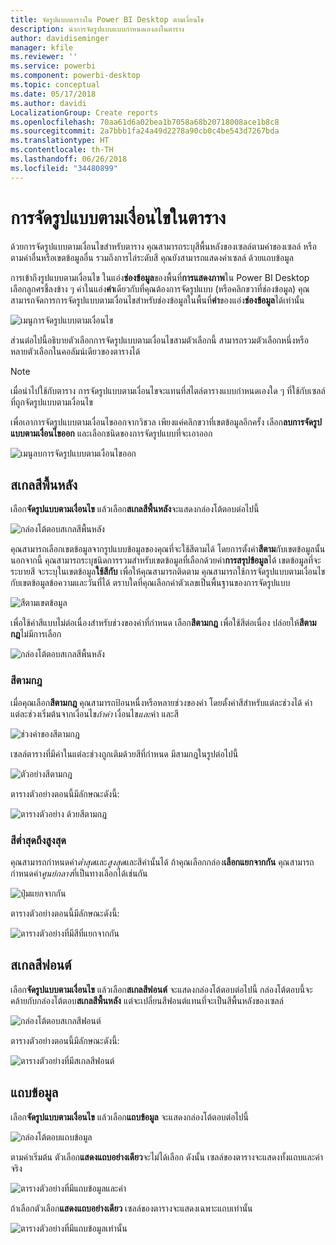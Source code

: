 ```yaml
---
title: จัดรูปแบบตารางใน Power BI Desktop ตามเงื่อนไข
description: นำการจัดรูปแบบแบบกำหนดเองลงในตาราง
author: davidiseminger
manager: kfile
ms.reviewer: ''
ms.service: powerbi
ms.component: powerbi-desktop
ms.topic: conceptual
ms.date: 05/17/2018
ms.author: davidi
LocalizationGroup: Create reports
ms.openlocfilehash: 70aa61d6a02bea1b7058a68b20718008ace1b8c8
ms.sourcegitcommit: 2a7bbb1fa24a49d2278a90cb0c4be543d7267bda
ms.translationtype: HT
ms.contentlocale: th-TH
ms.lasthandoff: 06/26/2018
ms.locfileid: "34480899"
---
```

# <a name="conditional-formatting-in-tables"></a>การจัดรูปแบบตามเงื่อนไขในตาราง 
ด้วยการจัดรูปแบบตามเงื่อนไขสำหรับตาราง คุณสามารถระบุสีพื้นหลังของเซลล์ตามค่าของเซลล์ หรือตามค่าอื่นหรือเขตข้อมูลอื่น รวมถึงการไล่ระดับสี คุณยังสามารถแสดงค่าเซลล์ ด้วยแถบข้อมูล 

การเข้าถึงรูปแบบตามเงื่อนไข ในแอ่ง**ช่องข้อมูล**ของพื้นที่**การแสดงภาพ**ใน Power BI Desktop เลือกลูกศรชี้ลงข้าง ๆ ค่าในแอ่ง**ค่า**เดียวกับที่คุณต้องการจัดรูปแบบ (หรือคลิกขวาที่ช่องข้อมูล) คุณสามารถจัดการการจัดรูปแบบตามเงื่อนไขสำหรับช่องข้อมูลในพื้นที่**ค่า**ของแอ่ง**ช่องข้อมูล**ได้เท่านั้น

![เมนูการจัดรูปแบบตามเงื่อนไข](media/desktop-conditional-table-formatting/table-formatting-0-popup-menu.png)

ส่วนต่อไปนี้อธิบายตัวเลือกการจัดรูปแบบตามเงื่อนไขสามตัวเลือกนี้ สามารถรวมตัวเลือกหนึ่งหรือหลายตัวเลือกในคอลัมน์เดียวของตารางได้

> [!NOTE]
> เมื่อนำไปใช้กับตาราง การจัดรูปแบบตามเงื่อนไขจะแทนที่สไตล์ตารางแบบกำหนดเองใด ๆ ที่ใช้กับเซลล์ที่ถูกจัดรูปแบบตามเงื่อนไข

เพื่อเอาการจัดรูปแบบตามเงื่อนไขออกจากวิชวล เพียงแค่คลิกขวาที่เขตข้อมูลอีกครั้ง เลือก**ลบการจัดรูปแบบตามเงื่อนไขออก** และเลือกชนิดของการจัดรูปแบบที่จะเอาออก

![เมนูลบการจัดรูปแบบตามเงื่อนไขออก](media/desktop-conditional-table-formatting/table-formatting-1-remove.png)

## <a name="background-color-scales"></a>สเกลสีพื้นหลัง

เลือก**จัดรูปแบบตามเงื่อนไข** แล้วเลือก**สเกลสีพื้นหลัง**จะแสดงกล่องโต้ตอบต่อไปนี้

![กล่องโต้ตอบสเกลสีพื้นหลัง](media/desktop-conditional-table-formatting/table-formatting-1-default-dialog.png)

คุณสามารถเลือกเขตข้อมูลจากรูปแบบข้อมูลของคุณที่จะใช้สีตามได้ โดยการตั้งค่า**สีตาม**กับเขตข้อมูลนั้น นอกจากนี้ คุณสามารถระบุชนิดการรวมสำหรับเขตข้อมูลที่เลือกด้วยค่า**การสรุปข้อมูล**ได้ เขตข้อมูลที่จะระบายสี จะระบุในเขตข้อมูล**ใช้สีกับ** เพื่อให้คุณสามารถติดตาม คุณสามารถใช้การจัดรูปแบบตามเงื่อนไขกับเขตข้อมูลข้อความและวันที่ได้ ตราบใดที่คุณเลือกค่าตัวเลขเป็นพื้นฐานของการจัดรูปแบบ

![สีตามเขตข้อมูล](media/desktop-conditional-table-formatting/table-formatting-1-apply-color-to.png)

เพื่อใช้ค่าสีแบบไม่ต่อเนื่องสำหรับช่วงของค่าที่กำหนด เลือก**สีตามกฎ** เพื่อใช้สีต่อเนื่อง ปล่อยให้**สีตามกฎ**ไม่มีการเลือก 

![กล่องโต้ตอบสเกลสีพื้นหลัง](media/desktop-conditional-table-formatting/table-formatting-1-color-by-rules-dialog.png)

### <a name="color-by-rules"></a>สีตามกฎ

เมื่อคุณเลือก**สีตามกฎ** คุณสามารถป้อนหนื่งหรือหลายช่วงของค่า โดยตั้งค่าสีสำหรับแต่ละช่วงได้  ค่าแต่ละช่วงเริ่มต้นจากเงื่อนไข*ถ้าค่า* เงื่อนไข*และ*ค่า และสี

![ช่วงค่าของสีตามกฎ](media/desktop-conditional-table-formatting/table-formatting-1-color-by-rules-if-value.png)

เซลล์ตารางที่มีค่าในแต่ละช่วงถูกเติมด้วยสีที่กำหนด มีสามกฎในรูปต่อไปนี้

![ตัวอย่างสีตามกฎ](media/desktop-conditional-table-formatting/table-formatting-1-color-by-rules.png)

ตารางตัวอย่างตอนนี้มีลักษณะดังนี้:

![ตารางตัวอย่าง ด้วยสีตามกฎ](media/desktop-conditional-table-formatting/table-formatting-1-color-by-rules-table.png)


### <a name="color-minimum-to-maximum"></a>สีต่ำสุดถึงสูงสุด

คุณสามารถกำหนดค่า*ต่ำสุด*และ*สูงสุด*และสีค่านั้นได้ ถ้าคุณเลือกกล่อง**เลือกแยกจากกัน** คุณสามารถกำหนดค่า*ศูนย์กลาง*ที่เป็นทางเลือกได้เช่นกัน

![ปุ่มแยกจากกัน](media/desktop-conditional-table-formatting/table-formatting-1-diverging.png)

ตารางตัวอย่างตอนนี้มีลักษณะดังนี้:

![ตารางตัวอย่างที่มีสีที่แยกจากกัน](media/desktop-conditional-table-formatting/table-formatting-1-diverging-table.png)

## <a name="font-color-scales"></a>สเกลสีฟอนต์

เลือก**จัดรูปแบบตามเงื่อนไข** แล้วเลือก**สเกลสีฟอนต์** จะแสดงกล่องโต้ตอบต่อไปนี้ กล่องโต้ตอบนี้จะคล้ายกับกล่องโต้ตอบ**สเกลสีพื้นหลัง** แต่จะเปลี่ยนสีฟอนต์แทนที่จะเป็นสีพื้นหลังของเซลล์

![กล่องโต้ตอบสเกลสีฟอนต์](media/desktop-conditional-table-formatting/table-formatting-2-diverging.png)

ตารางตัวอย่างตอนนี้มีลักษณะดังนี้:

![ตารางตัวอย่างที่มีสเกลสีฟอนต์](media/desktop-conditional-table-formatting/table-formatting-2-table.png)

## <a name="data-bars"></a>แถบข้อมูล

เลือก**จัดรูปแบบตามเงื่อนไข** แล้วเลือก**แถบข้อมูล** จะแสดงกล่องโต้ตอบต่อไปนี้ 

![กล่องโต้ตอบแถบข้อมูล](media/desktop-conditional-table-formatting/table-formatting-3-default.png)

ตามค่าเริ่มต้น ตัวเลือก**แสดงแถบอย่างเดียว**จะไม่ได้เลือก ดังนั้น เซลล์ของตารางจะแสดงทั้งแถบและค่าจริง

![ตารางตัวอย่างที่มีแถบข้อมูลและค่า](media/desktop-conditional-table-formatting/table-formatting-3-default-table.png)

ถ้าเลือกตัวเลือก**แสดงแถบอย่างเดียว** เซลล์ของตารางจะแสดงเฉพาะแถบเท่านั้น

![ตารางตัวอย่างที่มีแถบข้อมูลเท่านั้น](media/desktop-conditional-table-formatting/table-formatting-3-default-table-bars.png)
